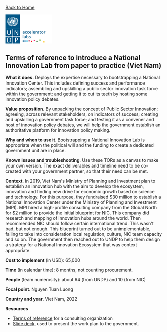 [Back to Home](../../README.md)

<img src="../../public/imgs/UNDP_accelerator_labs_logo_vertical_color_RGB.png"  width="150" alt="undp_accelerator_labs_logo">

## Terms of reference to introduce a National Innovation Lab from paper to practice (Viet Nam)

**What it does.** Deploys the expertise necessary to bootstrapping a National Innovation Center. This includes defining success and performance indicators; assembling and upskilling a public sector innovation task force within the government: and getting it to cut its teeth by hosting some innovation policy debates.

**Value proposition.** By unpacking the concept of Public Sector Innovation; agreeing, across relevant stakeholders, on indicators of success; creating and upskilling a government task force; and testing it as a convener and host of innovation policy debates, we will help the government establish an authoritative platform for innovation policy making.

**Why and when to use it**. Bootstrapping a National Innovation Lab is appropriate when the political will and the funding to create a dedicated government unit are in place.

**Known issues and troubleshooting**. Use these TORs as a canvas to make your own version. The exact deliverables and timeline need to be co-created with your government partner, so that their need can be met.

**Context**. In 2019, Viet Nam's Ministry of Planning and Investment plan to establish an innovation hub with the aim to develop the ecosystem, innovation and finding new drive for economic growth based on science and technology. For this purpose, they fundraised $30 million to establish a National Innovation Center under the Ministry of Planning and Investment (MPI). MPI hired a high-profile consulting company from the Global North for $2 million to provide the initial blueprint for NIC. This company did research and mapping of innovation hubs around the world. Then recommended NIC should follow certain international trend. This wasn't bad, but not enough. This blueprint turned out to be unimplementable, failing to take into consideration local regulation, culture, NIC team capacity and so on. The government then reached out to UNDP to help them design a strategy for a National Innovation Ecosystem that was context appropriate.

**Cost to implement** (in USD): 65,000

**Time** (in calendar time): 8 months, not counting procurement.

**People** (team numerosity): about 64 (from UNDP) and 10 (from NIC)

**Focal point**. Nguyen Tuan Luong

**Country and year**. Viet Nam, 2022

**Resources**

- [Terms of reference](https://undp.sharepoint.com/:w:/s/AcceleratorLabsNetwork/EfLPwEZjWRpEriuwDy6dQT8B32oc2CDf3YbfvMgjTJJweg?e=iKynCO) for a consulting organization
- [Slide deck](https://undp.sharepoint.com/:p:/s/AcceleratorLabsNetwork/EcQfmZqhrSNKh-R3gHmCvwwBQi39_G7hBorVbe4q40Sd0A?e=aJqnfS), used to present the work plan to the government.